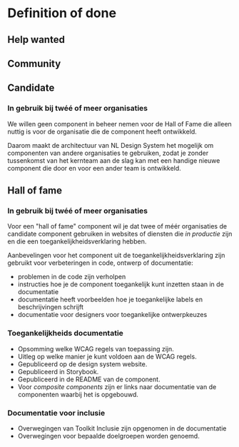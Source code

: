 <!-- @license CC0-1.0 -->

# Definition of done

## Help wanted

## Community

## Candidate

### In gebruik bij twéé of meer organisaties

We willen geen component in beheer nemen voor de Hall of Fame die alleen nuttig is voor de organisatie die de component heeft ontwikkeld.

Daarom maakt de architectuur van NL Design System het mogelijk om componenten van andere organisaties te gebruiken, zodat je zonder tussenkomst van het kernteam aan de slag kan met een handige nieuwe component die door en voor een ander team is ontwikkeld.

## Hall of fame

### In gebruik bij twéé of meer organisaties

Voor een "hall of fame" component wil je dat twee of méér organisaties de candidate component gebruiken in websites of diensten die _in productie_ zijn en die een toegankelijkheidsverklaring hebben.

Aanbevelingen voor het component uit de toegankelijkheidsverklaring zijn gebruikt voor verbeteringen in code, ontwerp of documentatie:

- problemen in de code zijn verholpen
- instructies hoe je de component toegankelijk kunt inzetten staan in de documentatie
- documentatie heeft voorbeelden hoe je toegankelijke labels en beschrijvingen schrijft
- documentatie voor designers voor toegankelijke ontwerpkeuzes

### Toegankelijkheids documentatie

- Opsomming welke WCAG regels van toepassing zijn.
- Uitleg op welke manier je kunt voldoen aan de WCAG regels.
- Gepubliceerd op de design system website.
- Gepubliceerd in Storybook.
- Gepubliceerd in de README van de component.
- Voor _composite components_ zijn er links naar documentatie van de componenten waarbij het is opgebouwd.

### Documentatie voor inclusie

- Overwegingen van Toolkit Inclusie zijn opgenomen in de documentatie
- Overwegingen voor bepaalde doelgroepen worden genoemd.
